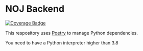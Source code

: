 # NOJ Backend

[![Coverage Badge](https://normal-oj.github.io/Back-End/coverage.svg)](https://normal-oj.github.io/Back-End/report.html)

This respository uses [Poetry](https://python-poetry.org/) to manage Python dependencies.

You need to have a Python interpreter higher than 3.8